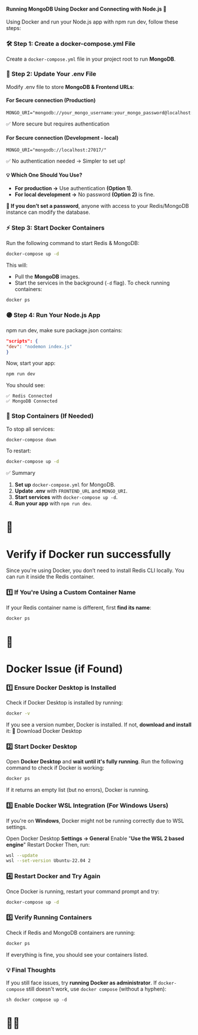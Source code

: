 #### Running MongoDB Using Docker and Connecting with Node.js 🚀

Using Docker and run your Node.js app with npm run dev, follow these steps:

### 🛠 Step 1: Create a docker-compose.yml File

Create a `docker-compose.yml` file in your project root to run **MongoDB**.

### 📝 Step 2: Update Your .env File

Modify .env file to store **MongoDB & Frontend URLs**:

#### For Secure connection (Production)

```
MONGO_URI="mongodb://your_mongo_username:your_mongo_password@localhost:27017/"
```

✅ More secure but requires authentication

#### For Secure connection (Development - local)

```
MONGO_URI="mongodb://localhost:27017/"
```

✅ No authentication needed → Simpler to set up!

#### 💡 Which One Should You Use?

- **For production →** Use authentication **(Option 1)**.
- **For local development →** No password **(Option 2)** is fine.

**🔹 If you don’t set a password**, anyone with access to your Redis/MongoDB instance can modify the database.

### ⚡ Step 3: Start Docker Containers

Run the following command to start Redis & MongoDB:

```sh
docker-compose up -d
```

This will:

- Pull the **MongoDB** images.
- Start the services in the background (`-d` flag).
  To check running containers:

```sh
docker ps
```

### 🟣 Step 4: Run Your Node.js App

npm run dev, make sure package.json contains:

```json
"scripts": {
"dev": "nodemon index.js"
}
```

Now, start your app:

```sh
npm run dev
```

You should see:

```
✅ Redis Connected
✅ MongoDB Connected
```

### 🛑 Stop Containers (If Needed)

To stop all services:

```sh
docker-compose down
```

To restart:

```sh
docker-compose up -d
```

✅ Summary

1. **Set up** `docker-compose.yml` for MongoDB.
2. **Update .env** with `FRONTEND_URL` and `MONGO_URI`.
3. **Start services** with `docker-compose up -d`.
4. **Run your app** with `npm run dev`.

# 🚀

# Verify if Docker run successfully

Since you're using Docker, you don’t need to install Redis CLI locally. You can run it inside the Redis container.

### 1️⃣ If You're Using a Custom Container Name

If your Redis container name is different, first **find its name**:

```sh
docker ps
```

# 🚀

# Docker Issue (if Found)

### 1️⃣ Ensure Docker Desktop is Installed

Check if Docker Desktop is installed by running:

```sh
docker -v
```

If you see a version number, Docker is installed. If not, **download and install** it:
🔗 Download Docker Desktop

### 2️⃣ Start Docker Desktop

Open **Docker Desktop** and **wait until it's fully running**.
Run the following command to check if Docker is working:

```sh
docker ps
```

If it returns an empty list (but no errors), Docker is running.

### 3️⃣ Enable Docker WSL Integration (For Windows Users)

If you're on **Windows**, Docker might not be running correctly due to WSL settings.

Open Docker Desktop **Settings → General**
Enable "**Use the WSL 2 based engine**"
Restart Docker
Then, run:

```sh
wsl --update
wsl --set-version Ubuntu-22.04 2
```

### 4️⃣ Restart Docker and Try Again

Once Docker is running, restart your command prompt and try:

```sh
docker-compose up -d
```

### 5️⃣ Verify Running Containers

Check if Redis and MongoDB containers are running:

```sh
docker ps
```

If everything is fine, you should see your containers listed.

### 💡 Final Thoughts

If you still face issues, try **running Docker as administrator**.
If `docker-compose` still doesn't work, use `docker compose` (without a hyphen):

`sh
docker compose up -d
`

# 🚀😊
